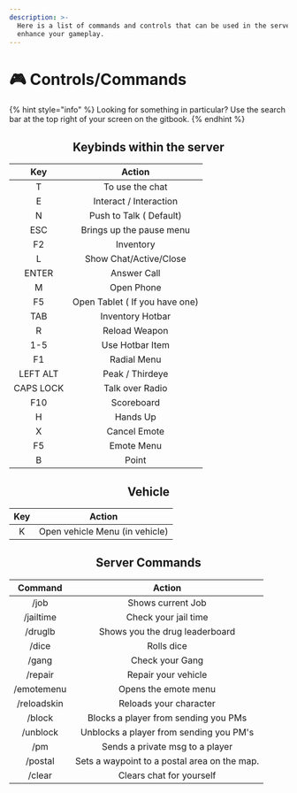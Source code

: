 ```yaml
---
description: >-
  Here is a list of commands and controls that can be used in the server to
  enhance your gameplay.
---
```


# 🎮 Controls/Commands

{% hint style="info" %}
Looking for something in particular? Use the search bar at the top right of your screen on the gitbook.
{% endhint %}

<h2 align="center">Keybinds within the server</h2>

|    Key    |             Action             |
| :-------: | :----------------------------: |
|     T     |         To use the chat        |
|     E     |     Interact / Interaction     |
|     N     |     Push to Talk ( Default)    |
|    ESC    |    Brings up the pause menu    |
|     F2    |            Inventory           |
|     L     |     Show Chat/Active/Close     |
|   ENTER   |           Answer Call          |
|     M     |           Open Phone           |
|     F5    | Open Tablet ( If you have one) |
|    TAB    |        Inventory Hotbar        |
|     R     |          Reload Weapon         |
|    1-5    |         Use Hotbar Item        |
|     F1    |           Radial Menu          |
|  LEFT ALT |         Peak / Thirdeye        |
| CAPS LOCK |         Talk over Radio        |
|    F10    |           Scoreboard           |
|     H     |            Hands Up            |
|     X     |          Cancel Emote          |
|     F5    |           Emote Menu           |
|     B     |              Point             |

<h2 align="center">Vehicle</h2>

| Key |             Action             |
| :-: | :----------------------------: |
|  K  | Open vehicle Menu (in vehicle) |

<h2 align="center">Server Commands</h2>

|   Command   |                    Action                    |
| :---------: | :------------------------------------------: |
|     /job    |               Shows current Job              |
|  /jailtime  |             Check your jail time             |
|   /druglb   |        Shows you the drug leaderboard        |
|    /dice    |                  Rolls dice                  |
|    /gang    |                Check your Gang               |
|   /repair   |              Repair your vehicle             |
|  /emotemenu |             Opens the emote menu             |
| /reloadskin |            Reloads your character            |
|    /block   |     Blocks a player from sending you PMs     |
|   /unblock  |    Unblocks a player from sending you PM's   |
|     /pm     |        Sends a private msg to a player       |
|   /postal   | Sets a waypoint to a postal area on the map. |
|    /clear   |           Clears chat for yourself           |
